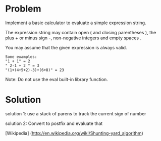 Problem
===

Implement a basic calculator to evaluate a simple expression string.

The expression string may contain open ( and closing parentheses ), the plus + or minus sign -, non-negative integers and empty spaces .

You may assume that the given expression is always valid.

	Some examples:
	"1 + 1" = 2
	" 2-1 + 2 " = 3
	"(1+(4+5+2)-3)+(6+8)" = 23

Note: Do not use the eval built-in library function.


Solution
===

solution 1: use a stack of parens to track the current sign of number

solution 2: Convert to postfix and evaluate that

[Wikipedia] (http://en.wikipedia.org/wiki/Shunting-yard_algorithm)

